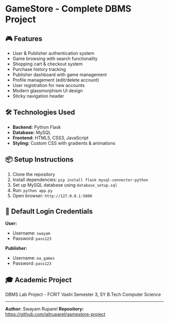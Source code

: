 # GameStore - Complete DBMS Project

## 🎮 Features
- User & Publisher authentication system
- Game browsing with search functionality
- Shopping cart & checkout system
- Purchase history tracking
- Publisher dashboard with game management
- Profile management (edit/delete account)
- User registration for new accounts
- Modern glassmorphism UI design
- Sticky navigation header

## 🛠️ Technologies Used
- **Backend:** Python Flask
- **Database:** MySQL
- **Frontend:** HTML5, CSS3, JavaScript
- **Styling:** Custom CSS with gradients & animations

## 📦 Setup Instructions
1. Clone the repository
2. Install dependencies: `pip install flask mysql-connector-python`
3. Set up MySQL database using `database_setup.sql`
4. Run: `python app.py`
5. Open browser: `http://127.0.0.1:5000`

## 👤 Default Login Credentials
**User:**
- Username: `swayam`
- Password: `pass123`

**Publisher:**
- Username: `ea_games`
- Password: `pass123`

## 🎓 Academic Project
DBMS Lab Project - FCRIT Vashi
Semester 3, SY B.Tech Computer Science

---
**Author:** Swayam Ruparel
**Repository:** https://github.com/gitruparel/gamestore-project
